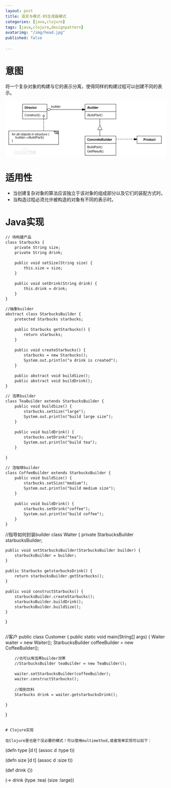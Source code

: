 ```yaml
---
layout: post
title: 语言与模式-05生成器模式
categories: [java,clojure]
tags: [java,clojure,designpattern]
avatarimg: "/img/head.jpg"
published: false

---
```

# 意图

将一个复杂对象的构建与它的表示分离，使得同样的构建过程可以创建不同的表示。

![](/assets/designpattern/builder.jpg)

# 适用性

- 当创建复杂对象的算法应该独立于该对象的组成部分以及它们的装配方式时。
- 当构造过程必须允许被构造的对象有不同的表示时。

# Java实现

```
// 待构建产品
class Starbucks {
    private String size;
    private String drink;

    public void setSize(String size) {
        this.size = size;
    }

    public void setDrink(String drink) {
        this.drink = drink;
    }
}
```

```
//抽象builder
abstract class StarbucksBuilder {
    protected Starbucks starbucks;

    public Starbucks getStarbucks() {
        return starbucks;
    }

    public void createStarbucks() {
        starbucks = new Starbucks();
        System.out.println("a drink is created");
    }

    public abstract void buildSize();
    public abstract void buildDrink();
}
```

<!-- more -->

```
// 泡茶builder
class TeaBuilder extends StarbucksBuilder {
    public void buildSize() {
        starbucks.setSize("large");
        System.out.println("build large size");
    }

    public void buildDrink() {
        starbucks.setDrink("tea");
        System.out.println("build tea");
    }

}
```

```
// 泡咖啡builder
class CoffeeBuilder extends StarbucksBuilder {
    public void buildSize() {
        starbucks.setSize("medium");
        System.out.println("build medium size");
    }

    public void buildDrink() {
        starbucks.setDrink("coffee");
        System.out.println("build coffee");
    }
}
```

//指导如何封装builder
class Waiter {
    private StarbucksBuilder starbucksBuilder;

    public void setStarbucksBuilder(StarbucksBuilder builder) {
        starbucksBuilder = builder;
    }

    public Starbucks getstarbucksDrink() {
        return starbucksBuilder.getStarbucks();
    }

    public void constructStarbucks() {
        starbucksBuilder.createStarbucks();
        starbucksBuilder.buildDrink();
        starbucksBuilder.buildSize();
    }
}
```

```
//客户
public class Customer {
    public static void main(String[] args) {
        Waiter waiter = new Waiter();
        StarbucksBuilder coffeeBuilder = new CoffeeBuilder();

        //也可以用泡茶builder沏茶
        //StarbucksBuilder teaBuilder = new TeaBuilder();

        waiter.setStarbucksBuilder(coffeeBuilder);
        waiter.constructStarbucks();

        //取到饮料
        Starbucks drink = waiter.getstarbucksDrink();

    }
}
```

# Clojure实现

在Clojure里也是个没必要的模式！可以使用multimethod,或者简单实现可以如下：

```
(defn type [d t]
  (assoc d :type t))

(defn size [d t]
  (assoc d :size t))

(def drink {})

(-> drink (type :tea) (size :large))
```
